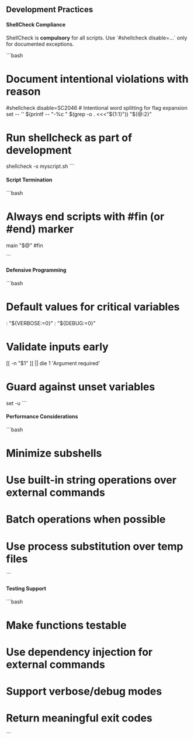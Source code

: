 ## Development Practices

#### ShellCheck Compliance
ShellCheck is **compulsory** for all scripts. Use \`#shellcheck disable=...\` only for documented exceptions.

\`\`\`bash
# Document intentional violations with reason
#shellcheck disable=SC2046  # Intentional word splitting for flag expansion
set -- '' $(printf -- "-%c " $(grep -o . <<<"${1:1}")) "${@:2}"

# Run shellcheck as part of development
shellcheck -x myscript.sh
\`\`\`

#### Script Termination
\`\`\`bash
# Always end scripts with #fin (or #end) marker
main "$@"
#fin

\`\`\`

#### Defensive Programming
\`\`\`bash
# Default values for critical variables
: "${VERBOSE:=0}"
: "${DEBUG:=0}"

# Validate inputs early
[[ -n "$1" ]] || die 1 'Argument required'

# Guard against unset variables
set -u
\`\`\`

#### Performance Considerations
\`\`\`bash
# Minimize subshells
# Use built-in string operations over external commands
# Batch operations when possible
# Use process substitution over temp files
\`\`\`

#### Testing Support
\`\`\`bash
# Make functions testable
# Use dependency injection for external commands
# Support verbose/debug modes
# Return meaningful exit codes
\`\`\`
